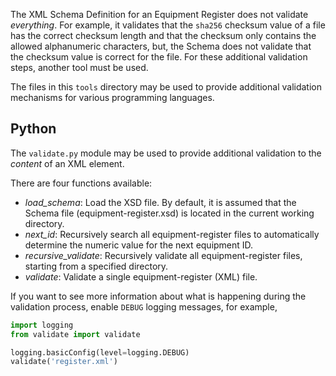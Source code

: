 The XML Schema Definition for an Equipment Register does not validate _everything_.
For example, it validates that the `sha256` checksum value of a file has the correct
checksum length and that the checksum only contains the allowed alphanumeric characters,
but, the Schema does not validate that the checksum value is correct for the file.
For these additional validation steps, another tool must be used.

The files in this `tools` directory may be used to provide additional validation
mechanisms for various programming languages.

## Python

The `validate.py` module may be used to provide additional validation to the
_content_ of an XML element.

There are four functions available:
* _load_schema_: Load the XSD file. By default, it is assumed that the Schema file
  (equipment-register.xsd) is located in the current working directory.
* _next_id_: Recursively search all equipment-register files to automatically determine
  the numeric value for the next equipment ID.
* _recursive_validate_: Recursively validate all equipment-register files, starting 
  from a specified directory.
* _validate_: Validate a single equipment-register (XML) file.

If you want to see more information about what is happening during the validation
process, enable `DEBUG` logging messages, for example,
```python
import logging
from validate import validate

logging.basicConfig(level=logging.DEBUG)
validate('register.xml')
```
